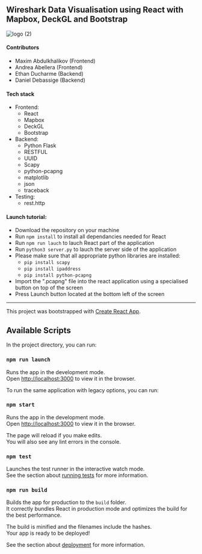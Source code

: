 ## Wireshark Data Visualisation using React with Mapbox, DeckGL and Bootstrap

![logo (2)](https://user-images.githubusercontent.com/63835313/211465737-5b7700bd-4542-4011-ae18-d9c05e43f89a.png)

#### Contributors

- Maxim Abdulkhalikov (Frontend)
- Andrea Abellera (Frontend)
- Ethan Ducharme (Backend)
- Daniel Debassige (Backend)

#### Tech stack

- Frontend:
  - React
  - Mapbox
  - DeckGL
  - Bootstrap
- Backend:
  - Python Flask
  - RESTFUL
  - UUID
  - Scapy
  - python-pcapng
  - matplotlib
  - json
  - traceback
- Testing:
  - rest.http
  
 #### Launch tutorial:
 
 - Download the repository on your machine
 - Run `npm install` to install all dependancies needed for React
 - Run `npm run lauch` to lauch React part of the application
 - Run `python3 server.py` to lauch the server side of the application
  - Please make sure that all appropriate python libraries are installed:
    -  `pip install scapy`
    -  `pip install ipaddress`
    -  `pip install python-pcapng`
 - Import the ".pcapng" file into the react application using a specialised button on top of the screen
 - Press Launch button located at the bottom left of the screen
 
---

This project was bootstrapped with [Create React App](https://github.com/facebook/create-react-app).

## Available Scripts

In the project directory, you can run:

### `npm run launch`

Runs the app in the development mode.<br>
Open [http://localhost:3000](http://localhost:3000) to view it in the browser.

To run the same application with legacy options, you can run:

### `npm start`

Runs the app in the development mode.<br>
Open [http://localhost:3000](http://localhost:3000) to view it in the browser.

The page will reload if you make edits.<br>
You will also see any lint errors in the console.

### `npm test`

Launches the test runner in the interactive watch mode.<br>
See the section about [running tests](https://facebook.github.io/create-react-app/docs/running-tests) for more information.

### `npm run build`

Builds the app for production to the `build` folder.<br>
It correctly bundles React in production mode and optimizes the build for the best performance.

The build is minified and the filenames include the hashes.<br>
Your app is ready to be deployed!

See the section about [deployment](https://facebook.github.io/create-react-app/docs/deployment) for more information.
